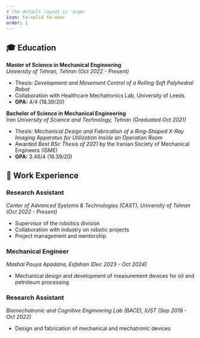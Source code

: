```yaml
---
# the default layout is 'page'
icon: fa-solid fa-user
order: 1
---
```


## 🎓 Education  
**Master of Science in Mechanical Engineering**  
*University of Tehran, Tehran (Oct 2022 - Present)*  
- Thesis: *Development and Movement Control of a Rolling Soft Polyhedral Robot*  
- Collaboration with Healthcare Mechatronics Lab, University of Leeds  
- **GPA:** 4/4 (18.39/20)  

**Bachelor of Science in Mechanical Engineering**  
*Iran University of Science and Technology, Tehran (Graduated Oct 2021)*  
- Thesis: *Mechanical Design and Fabrication of a Ring-Shaped X-Ray Imaging Apparatus for Utilization Inside an Operation Room*  
- Awarded *Best BSc Thesis of 2021* by the Iranian Society of Mechanical Engineers (ISME)  
- **GPA:** 3.46/4 (16.39/20)  

## 💼 Work Experience  
### Research Assistant  
*Center of Advanced Systems & Technologies (CAST), University of Tehran (Oct 2022 - Present)*  
- Supervisor of the robotics division  
- Collaboration with industry on robotic projects  
- Project management and mentorship  

### Mechanical Engineer  
*Mashal Pouya Apadana, Esfahan (Dec 2023 - Oct 2024)*  
- Mechanical design and development of measurement devices for oil and petroleum processing  

### Research Assistant  
*Biomechatronic and Cognitive Engineering Lab (BACE), IUST (Sep 2019 - Oct 2022)*  
- Design and fabrication of mechanical and mechatronic devices  

###